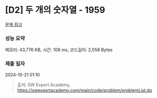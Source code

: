 # [D2] 두 개의 숫자열 - 1959 

[문제 링크](https://swexpertacademy.com/main/code/problem/problemDetail.do?contestProbId=AV5PpoFaAS4DFAUq) 

### 성능 요약

메모리: 43,776 KB, 시간: 108 ms, 코드길이: 2,058 Bytes

### 제출 일자

2024-10-21 01:10



> 출처: SW Expert Academy, https://swexpertacademy.com/main/code/problem/problemList.do